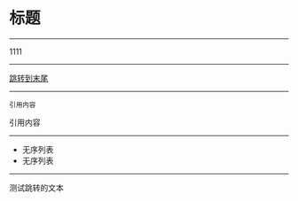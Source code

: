 # 标题


---

1111


---

[跳转到末尾](#jump1) 

---

`引用内容`

  引用内容
  

---

+ 无序列表
+ 无序列表

---

<span id="jump1">测试跳转的文本</span>
